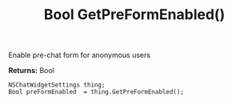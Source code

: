 ﻿---
uid: crmscript_ref_NSChatWidgetSettings_GetPreFormEnabled
title: Bool GetPreFormEnabled()
intellisense: NSChatWidgetSettings.GetPreFormEnabled
keywords: NSChatWidgetSettings, GetPreFormEnabled
so.topic: reference
---

Enable pre-chat form for anonymous users

**Returns:** Bool


```crmscript
NSChatWidgetSettings thing;
Bool preFormEnabled  = thing.GetPreFormEnabled();
```


